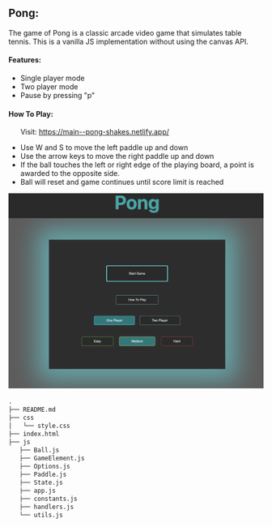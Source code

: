 
## Pong:
The game of Pong is a classic arcade video game that simulates table tennis. This is a vanilla JS implementation without using the canvas API.


#### Features:

* Single player mode 
* Two player mode
* Pause by pressing "p"

#### How To Play:

&nbsp;&nbsp;&nbsp;&nbsp;&nbsp;&nbsp;Visit: https://main--pong-shakes.netlify.app/

* Use W and S to move the left paddle up and down
* Use the arrow keys to move the right paddle up and down
* If the ball touches the left or right edge of the playing board,
a point is awarded to the opposite side.
* Ball will reset and game continues until score limit is reached

![Pong Start Screen](./assets/main-menu.png)

```
.
├── README.md
├── css
│   └── style.css
├── index.html
├── js
   ├── Ball.js
   ├── GameElement.js
   ├── Options.js
   ├── Paddle.js
   ├── State.js
   ├── app.js
   ├── constants.js
   ├── handlers.js
   └── utils.js
```

